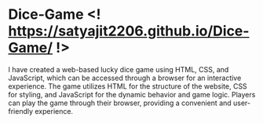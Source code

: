 # Dice-Game <! https://satyajit2206.github.io/Dice-Game/ !>
I have created a web-based lucky dice game using HTML, CSS, and JavaScript, which can be accessed through a browser for an interactive experience. The game utilizes HTML for the structure of the website, CSS for styling, and JavaScript for the dynamic behavior and game logic. Players can play the game through their browser, providing a convenient and user-friendly experience.
